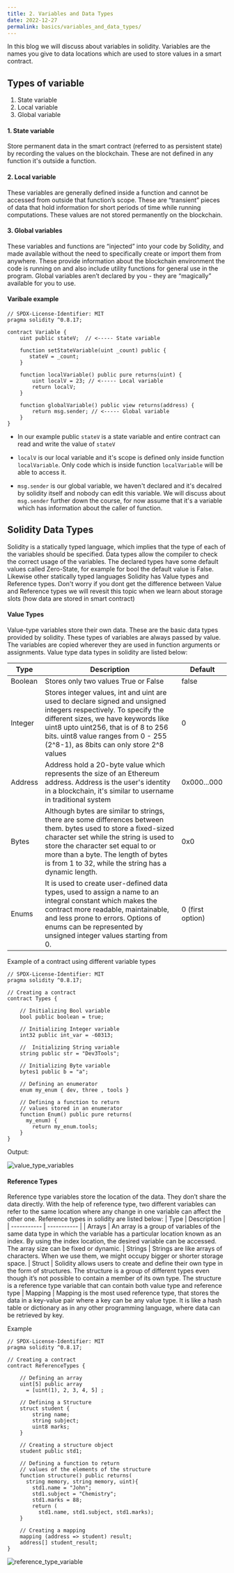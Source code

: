 ```yaml
---
title: 2. Variables and Data Types
date: 2022-12-27
permalink: basics/variables_and_data_types/
---
```


In this blog we will discuss about variables in solidity. Variables are the names you give to data locations which are used to store values in a smart contract.


## Types of variable
1. State variable
2. Local variable
3. Global variable


#### 1. State variable
Store permanent data in the smart contract (referred to as persistent state) by recording the values on the blockchain. These are not defined in any function it's outside a function. 

#### 2. Local variable
These variables are generally defined inside a function and cannot be accessed from outside that function’s scope. These are “transient” pieces of data that hold information for short periods of time while running computations. These values are not stored permanently on the blockchain.

#### 3. Global variables
These variables and functions are “injected” into your code by Solidity, and made available without the need to specifically create or import them from anywhere. These provide information about the blockchain environment the code is running on and also include utility functions for general use in the program. Global variables aren’t declared by you - they are “magically” available for you to use.

#### Varibale example
```solidity
// SPDX-License-Identifier: MIT
pragma solidity ^0.8.17;

contract Variable {
    uint public stateV;  // <----- State variable

    function setStateVariable(uint _count) public {
       stateV = _count; 
    }

    function localVariable() public pure returns(uint) {
        uint localV = 23; // <----- Local variable
        return localV;
    }

    function globalVariable() public view returns(address) {
        return msg.sender; // <----- Global variable
    }
}
```

+ In our example public `stateV` is a state variable and entire contract can read and write the value of `stateV`

+ `localV` is our local variable and it's scope is defined only inside function `localVariable`. Only code which is inside function `localVariable` will be able to access it.

+ `msg.sender` is our global variable, we haven't declared and it's decalred by solidity itself and nobody can edit this variable. We will discuss about `msg.sender` further down the course, for now assume that it's a variable which has information about the caller of function.

## Solidity Data Types
Solidity is a statically typed language, which implies that the type of each of the variables should be specified. Data types allow the compiler to check the correct usage of the variables. The declared types have some default values called Zero-State, for example for bool the default value is False. Likewise other statically typed languages Solidity has Value types and Reference types. Don't worry if you dont get the difference between Value and Reference types we will revesit this topic when we learn about storage slots (how data are stored in smart contract)

#### Value Types
Value-type variables store their own data. These are the basic data types provided by solidity. These types of variables are always passed by value. The variables are copied wherever they are used in function arguments or assignments. Value type data types in solidity are listed below: 

| Type      | Description | Default |
| ----------- | ----------- | ----------- |
| Boolean      | Stores only two values True or False       | false |
| Integer   | Stores integer values, int and uint are used to declare signed and unsigned integers respectively. To specify the different sizes, we have keywords like uint8 upto uint256, that is of 8 to 256 bits. uint8 value ranges from 0 - 255 (2^8-1), as 8bits can only store 2^8 values       |0|
| Address      |  Address hold a 20-byte value which represents the size of an  Ethereum address. Address is the user's identity in a blockchain, it's similar to username in traditional system | 0x000...000 |
| Bytes      |  Although bytes are similar to strings, there are some differences between them. bytes used to store a fixed-sized character set while the string is used to store the character set equal to or more than a byte. The length of bytes is from 1 to 32, while the string has a dynamic length.  | 0x0 |
| Enums      |  It is used to create user-defined data types, used to assign a name to an integral constant which makes the contract more readable, maintainable, and less prone to errors. Options of enums can be represented by unsigned integer values starting from 0.  | 0 (first option) |

Example of a contract using different variable types
```solidity
// SPDX-License-Identifier: MIT
pragma solidity ^0.8.17;   
   
// Creating a contract
contract Types {   
 
    // Initializing Bool variable
    bool public boolean = true;
    
    // Initializing Integer variable
    int32 public int_var = -60313;
 
    //  Initializing String variable
    string public str = "Dev3Tools";
 
    // Initializing Byte variable
    bytes1 public b = "a";
     
    // Defining an enumerator
    enum my_enum { dev, three , tools } 
 
    // Defining a function to return
    // values stored in an enumerator
    function Enum() public pure returns(
      my_enum) {   
        return my_enum.tools;   
    }   
}
```
Output:


<img src="../static/value_type_variables.png"
     alt="value_type_variables"/>

#### Reference Types

Reference type variables store the location of the data. They don’t share the data directly. With the help of reference type, two different variables can refer to the same location where any change in one variable can affect the other one. Reference types in solidity are listed below: 
| Type      | Description |
| ----------- | ----------- |
| Arrays      | An array is a group of variables of the same data type in which the variable has a particular location known as an index. By using the index location, the desired variable can be accessed. The array size can be fixed or dynamic.
| Strings      | Strings are like arrays of characters. When we use them, we might occupy bigger or shorter storage space.
| Struct      | Solidity allows users to create and define their own type in the form of structures. The structure is a group of different types even though it’s not possible to contain a member of its own type. The structure is a reference type variable that can contain both value type and reference type
| Mapping      | Mapping is the most used reference type, that stores the data in a key-value pair where a key can be any value type. It is like a hash table or dictionary as in any other programming language, where data can be retrieved by key.

Example
```solidity
// SPDX-License-Identifier: MIT
pragma solidity ^0.8.17;   
     
// Creating a contract
contract ReferenceTypes {
 
    // Defining an array   
    uint[5] public array
      = [uint(1), 2, 3, 4, 5] ;
     
    // Defining a Structure
    struct student {
        string name;
        string subject;
        uint8 marks;
    }
 
    // Creating a structure object
    student public std1;
 
    // Defining a function to return
    // values of the elements of the structure
    function structure() public returns(
      string memory, string memory, uint){
        std1.name = "John";
        std1.subject = "Chemistry";
        std1.marks = 88;
        return (
          std1.name, std1.subject, std1.marks);
    }
     
    // Creating a mapping
    mapping (address => student) result;
    address[] student_result;
}
```

<img src="../static/reference_type_variable.png"
     alt="reference_type_variable"/>

